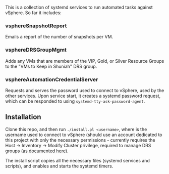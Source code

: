This is a collection of systemd services to run automated tasks against vSphere. So far it includes:

### vsphereSnapshotReport
Emails a report of the number of snapshots per VM.

### vsphereDRSGroupMgmt
Adds any VMs that are members of the VIP, Gold, or Silver Resource Groups to the "VMs to Keep in Shuniah" DRS group.

### vsphereAutomationCredentialServer
Requests and serves the password used to connect to vSphere, used by the other services. Upon service start, it creates a systemd password request, which can be responded to using `systemd-tty-ask-password-agent`.

## Installation
Clone this repo, and then run `./install.pl <username>`, where <username> is the username used to connect to vSphere (should use an account dedicated to this project with only the necessary permissions - currently requires the Host -> Inventory -> Modify Cluster privilege, required to manage DRS groups ([as documented here](https://tekhead.it/blog/2015/06/assigning-vcenter-permissions-for-drs-affinity-rules/)).

The install script copies all the necessary files (systemd services and scripts), and enables and starts the systemd timers.
